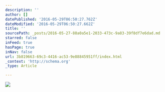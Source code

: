 ```yaml
---
description: ''
author: []
datePublished: '2016-05-29T06:50:27.762Z'
dateModified: '2016-05-29T06:50:27.662Z'
title: ''
sourcePath: _posts/2016-05-27-88a0a5e1-2033-473c-9a83-39f8df7e6dad.md
starred: false
inFeed: true
hasPage: true
inNav: false
url: 3b819663-69c3-4416-ac53-9e88845951ff/index.html
_context: 'http://schema.org'
_type: Article

---
```

![](https://the-grid-user-content.s3-us-west-2.amazonaws.com/14ef866b-9813-4028-a240-36253715067a.jpg)